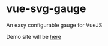 # vue-svg-gauge
An easy configurable gauge for VueJS

Demo site will be [here](https://hellocomet.github.io/vue-svg-gauge/)
